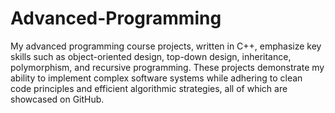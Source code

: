 # Advanced-Programming
My advanced programming course projects, written in C++, emphasize key skills such as object-oriented design, top-down design, inheritance, polymorphism, and recursive programming. These projects demonstrate my ability to implement complex software systems while adhering to clean code principles and efficient algorithmic strategies, all of which are showcased on GitHub.
